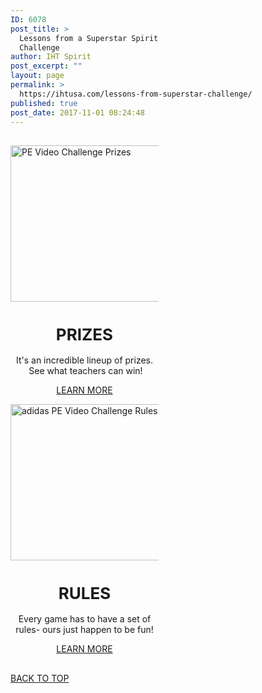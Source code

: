 ```yaml
---
ID: 6078
post_title: >
  Lessons from a Superstar Spirit
  Challenge
author: IHT Spirit
post_excerpt: ""
layout: page
permalink: >
  https://ihtusa.com/lessons-from-superstar-challenge/
published: true
post_date: 2017-11-01 08:24:48
---
```

<div id="pl-6078"  class="panel-layout" ><div id="pg-6078-0"  class="panel-grid panel-no-style" ><div id="pgc-6078-0-0"  class="panel-grid-cell"  data-weight="1" ><div id="panel-6078-0-0-0" class="so-panel widget widget_black-studio-tinymce widget_black_studio_tinymce panel-first-child panel-last-child" data-index="0" data-style="{&quot;background_display&quot;:&quot;tile&quot;,&quot;featured_widgets&quot;:&quot;&quot;,&quot;bigger_title&quot;:&quot;&quot;}" ><div class="textwidget"><!-- Wishpond embed code -->
<script type="text/javascript">
(function(d, s, id) {
  window.Wishpond = window.Wishpond || {};
  Wishpond.merchantId = '538733';
  Wishpond.writeKey = '5c2b5b425ff1';
  var js, wpjs = d.getElementsByTagName(s)[0];
  if (d.getElementById(id)) return;
  js = d.createElement(s); js.id = id;
  js.src = "//cdn.wishpond.net/connect.js";
  wpjs.parentNode.insertBefore(js, wpjs);
}(document, 'script', 'wishpond-connect'));
</script>
<div class="wishpond-campaign" data-wishpond-id="2265505" data-wishpond-href="https://www.wishpond.com/lp/2265505/"></div></div></div></div></div><div id="pg-6078-1"  class="panel-grid panel-no-style"  data-style="{&quot;background_display&quot;:&quot;tile&quot;}" ><div id="pgc-6078-1-0"  class="panel-grid-cell"  data-weight="0.5" ><div id="panel-6078-1-0-0" class="so-panel widget widget_black-studio-tinymce widget_black_studio_tinymce panel-first-child" data-index="1" data-style="{&quot;background_display&quot;:&quot;tile&quot;,&quot;featured_widgets&quot;:&quot;&quot;,&quot;bigger_title&quot;:&quot;&quot;}" ><div class="textwidget"><p><img class="size-full wp-image-1775 aligncenter" src="https://ihtusa.com/wp-content/uploads/2016/04/prizes.jpg" alt="PE Video Challenge Prizes" width="500" height="250" /></p></div></div><div id="panel-6078-1-0-1" class="so-panel widget widget_black-studio-tinymce widget_black_studio_tinymce panel-last-child" data-index="2" data-style="{&quot;background_display&quot;:&quot;tile&quot;,&quot;featured_widgets&quot;:&quot;&quot;,&quot;bigger_title&quot;:&quot;&quot;}" ><div class="textwidget"><h1 style="text-align: center; font-size: 26px;">PRIZES</h1><p style="text-align: center;">It's an incredible lineup of prizes.  See what teachers can win!</p><p style="text-align: center;"><a class="btn    btn-primary" href="https://ihtusa.com/adidas-zone-challenge/prizes//" target="_self">LEARN MORE</a></p></div></div></div><div id="pgc-6078-1-1"  class="panel-grid-cell"  data-weight="0.5" ><div id="panel-6078-1-1-0" class="so-panel widget widget_black-studio-tinymce widget_black_studio_tinymce panel-first-child" data-index="3" data-style="{&quot;background_display&quot;:&quot;tile&quot;,&quot;featured_widgets&quot;:&quot;&quot;,&quot;bigger_title&quot;:&quot;&quot;}" ><div class="textwidget"><p><img class="size-full wp-image-1776 aligncenter" src="https://ihtusa.com/wp-content/uploads/2016/04/rules.jpg" alt="adidas PE Video Challenge Rules" width="500" height="250" /></p></div></div><div id="panel-6078-1-1-1" class="so-panel widget widget_black-studio-tinymce widget_black_studio_tinymce panel-last-child" data-index="4" data-style="{&quot;background_display&quot;:&quot;tile&quot;,&quot;featured_widgets&quot;:&quot;&quot;,&quot;bigger_title&quot;:&quot;&quot;}" ><div class="textwidget"><h1 style="text-align: center; font-size: 26px;">RULES</h1><p style="text-align: center;">Every game has to have a set of rules- ours just happen to be fun!</p><p style="text-align: center;"><a class="btn    btn-primary" href="https://ihtusa.com/adidas-zone-challenge/official-rules/" target="_self">LEARN MORE</a></p></div></div></div></div><div id="pg-6078-2"  class="panel-grid panel-no-style" ><div id="pgc-6078-2-0"  class="panel-grid-cell"  data-weight="1" ><div id="panel-6078-2-0-0" class="so-panel widget widget_pw_call_to_action widget-call-to-action panel-first-child panel-last-child" data-index="5" data-style="{&quot;background_display&quot;:&quot;tile&quot;,&quot;featured_widgets&quot;:&quot;&quot;,&quot;bigger_title&quot;:&quot;&quot;}" >				<div class="call-to-action">
					<div class="call-to-action__text">
											</div>
					<div class="call-to-action__button">
						<a href="#TOP">BACK TO TOP</a>					</div>
				</div>
			</div></div></div><div id="pg-6078-3"  class="panel-grid panel-no-style" ><div id="pgc-6078-3-0"  class="panel-grid-cell panel-grid-cell-empty"  data-weight="1" ></div></div></div>

<style type="text/css" class="panels-style" data-panels-style-for-post="6078">@import url(https://ihtusa.com/wp-content/plugins/siteorigin-panels/css/front-flex.css); #pgc-6078-0-0 , #pgc-6078-2-0 , #pgc-6078-3-0 { width:100%;width:calc(100% - ( 0 * 30px ) ) } #pg-6078-0 , #pg-6078-1 , #pg-6078-2 , #pl-6078 .so-panel { margin-bottom:30px } #pgc-6078-1-0 , #pgc-6078-1-1 { width:50%;width:calc(50% - ( 0.5 * 30px ) ) } #pl-6078 .so-panel:last-child { margin-bottom:0px } @media (max-width:780px){ #pg-6078-0.panel-no-style, #pg-6078-0.panel-has-style > .panel-row-style , #pg-6078-1.panel-no-style, #pg-6078-1.panel-has-style > .panel-row-style , #pg-6078-2.panel-no-style, #pg-6078-2.panel-has-style > .panel-row-style , #pg-6078-3.panel-no-style, #pg-6078-3.panel-has-style > .panel-row-style { -webkit-flex-direction:column;-ms-flex-direction:column;flex-direction:column } #pg-6078-0 .panel-grid-cell , #pg-6078-1 .panel-grid-cell , #pg-6078-2 .panel-grid-cell , #pg-6078-3 .panel-grid-cell { margin-right:0 } #pg-6078-0 .panel-grid-cell , #pg-6078-1 .panel-grid-cell , #pg-6078-2 .panel-grid-cell , #pg-6078-3 .panel-grid-cell { width:100% } #pgc-6078-1-0 { margin-bottom:30px } #pl-6078 .panel-grid-cell { padding:0 } #pl-6078 .panel-grid .panel-grid-cell-empty { display:none } #pl-6078 .panel-grid .panel-grid-cell-mobile-last { margin-bottom:0px }  } </style>